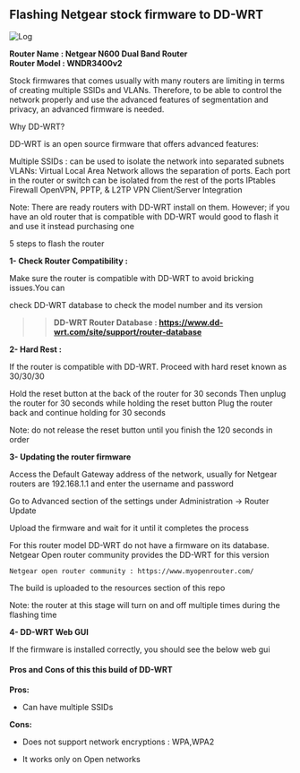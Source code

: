 ## Flashing Netgear stock firmware to DD-WRT

![Log](https://webobjects2.cdw.com/is/image/CDW/2192921?$product-main$)
 
__Router Name : Netgear  N600 Dual Band Router__  
__Router Model : WNDR3400v2__
 
Stock firmwares that comes usually with many routers are limiting in terms of creating multiple SSIDs and VLANs. Therefore, to be able to control the network properly and use the advanced features of segmentation and privacy, an advanced firmware is needed.
 
 
Why DD-WRT?
 
DD-WRT is an open source firmware that offers advanced features:
 
Multiple SSIDs : can be used to isolate the network into separated subnets
VLANs: Virtual Local Area Network allows the separation of ports. Each port in the router or switch can be isolated from the rest of the ports
IPtables Firewall
OpenVPN, PPTP, & L2TP VPN Client/Server Integration
 
 
Note: There are ready routers with DD-WRT install on them. However; if you have an old router  that is compatible with DD-WRT would good to flash it and use it instead purchasing one 
 
5 steps to flash the router
 
__1- Check Router Compatibility :__
 
Make sure the router is compatible with DD-WRT to avoid bricking issues.You can 

check DD-WRT database to  check the model number and its version 
 
>> __DD-WRT Router Database : https://www.dd-wrt.com/site/support/router-database__
 
 
__2- Hard Rest :__
 
If the router is compatible with DD-WRT. Proceed with hard reset known as  30/30/30
 
Hold the reset button at the back of the router for 30 seconds
Then unplug the router for 30 seconds while holding the reset button 
Plug the router back and continue holding for 30 seconds
 
Note: do not release the reset button until you finish the 120 seconds in order
 
__3- Updating the router firmware__
 
Access the Default Gateway address of the network, usually for Netgear routers are 192.168.1.1 and enter the username and password
 
Go to Advanced section of the settings under Administration → Router Update 
	
 
Upload the firmware and wait for it until it completes the process
 
For this router model DD-WRT do not have a firmware on its database. Netgear Open router community provides the DD-WRT for this version
	
	Netgear open router community : https://www.myopenrouter.com/
 
The build is uploaded to the resources section of this repo
 

 
Note: the router at this stage will turn on and off multiple times during the flashing time
 
 
__4-  DD-WRT Web GUI__
 
If the firmware is installed correctly, you should see the below web gui
 

		
 
 
#### Pros and Cons of this this build of DD-WRT

__Pros:__
 
- Can have multiple SSIDs
 
__Cons:__
- Does not support network encryptions : WPA,WPA2

- It works only on Open networks
 
 
 
 
